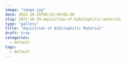 ```yaml
---
image: "image.jpg"
date: 2023-10-29T08:32:50+05:30
slug: 2023-10-29-aquisition-of-bibilophilic-material
type: "gallery"
title: "Aquisition of Bibilophilic Material"
draft: true
categories:
  - default
tags:
  - default
---
```


